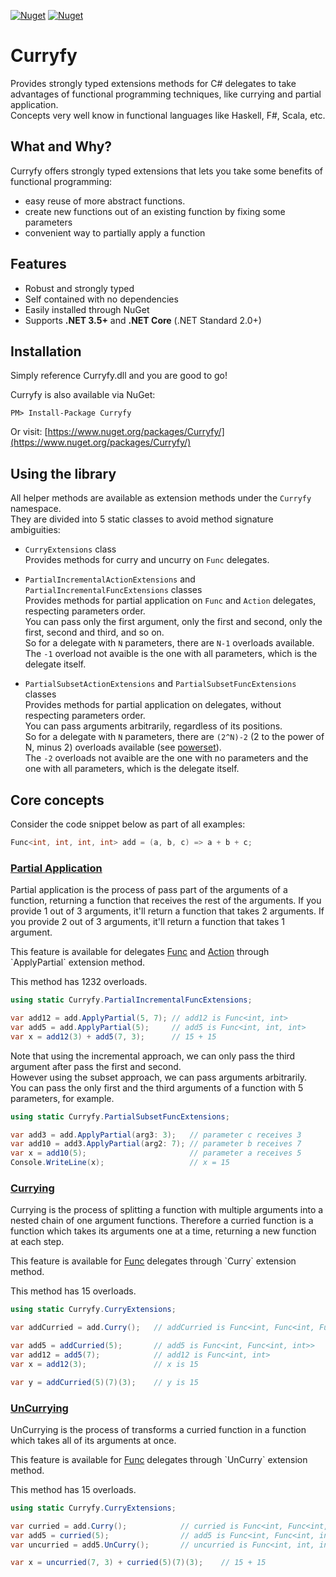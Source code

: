 [![Nuget](https://img.shields.io/nuget/v/curryfy?style=flat-square)](https://www.nuget.org/packages/curryfy)
[![Nuget](https://img.shields.io/nuget/dt/curryfy?style=flat-square)](https://www.nuget.org/packages/curryfy)

# Curryfy

Provides strongly typed extensions methods for C# delegates to take advantages of functional programming techniques, like currying and partial application.  
Concepts very well know in functional languages like Haskell, F#, Scala, etc.

## What and Why?

Curryfy offers strongly typed extensions that lets you take some benefits of functional programming:

* easy reuse of more abstract functions. 
* create new functions out of an existing function by fixing some parameters
* convenient way to partially apply a function

## Features

* Robust and strongly typed
* Self contained with no dependencies
* Easily installed through NuGet
* Supports **.NET 3.5+** and **.NET Core** (.NET Standard 2.0+)

## Installation

Simply reference Curryfy.dll and you are good to go!

Curryfy is also available via NuGet:

```
PM> Install-Package Curryfy  
```

Or visit: [https://www.nuget.org/packages/Curryfy/](https://www.nuget.org/packages/Curryfy/)

## Using the library

All helper methods are available as extension methods under the `Curryfy` namespace.  
They are divided into 5 static classes to avoid method signature ambiguities:

- `CurryExtensions` class  
Provides methods for curry and uncurry on `Func` delegates.

- `PartialIncrementalActionExtensions` and `PartialIncrementalFuncExtensions` classes  
Provides methods for partial application on `Func` and `Action` delegates, respecting parameters order.  
You can pass only the first argument, only the first and second, only the first, second and third, and so on.  
So for a delegate with `N` parameters, there are `N-1` overloads available.  
The `-1` overload not avaible is the one with all parameters, which is the delegate itself.  

- `PartialSubsetActionExtensions` and `PartialSubsetFuncExtensions` classes  
Provides methods for partial application on delegates, without respecting parameters order.  
You can pass arguments arbitrarily, regardless of its positions.  
So for a delegate with `N` parameters, there are `(2^N)-2` (2 to the power of N, minus 2) overloads available (see [powerset](https://en.wikipedia.org/wiki/Power_set)).  
The `-2` overloads not avaible are the one with no parameters and the one with all parameters, which is the delegate itself.  

## Core concepts

Consider the code snippet below as part of all examples:

```csharp
Func<int, int, int, int> add = (a, b, c) => a + b + c;
```

### [Partial Application](https://en.wikipedia.org/wiki/Partial_application)

Partial application is the process of pass part of the arguments of a function, returning a function that receives the rest of the arguments.
If you provide 1 out of 3 arguments, it'll return a function that takes 2 arguments.
If you provide 2 out of 3 arguments, it'll return a function that takes 1 argument. 

This feature is available for delegates [Func](https://msdn.microsoft.com/pt-br/library/bb549151(v=vs.110).aspx) and [Action](https://msdn.microsoft.com/pt-br/library/018hxwa8(v=vs.110).aspx) through `ApplyPartial` extension method.

This method has 1232 overloads.

```csharp
using static Curryfy.PartialIncrementalFuncExtensions;

var add12 = add.ApplyPartial(5, 7); // add12 is Func<int, int>
var add5 = add.ApplyPartial(5);     // add5 is Func<int, int, int>
var x = add12(3) + add5(7, 3);      // 15 + 15
```

Note that using the incremental approach, we can only pass the third argument after pass the first and second.  
However using the subset approach, we can pass arguments arbitrarily.  
You can pass the only first and the third arguments of a function with 5 parameters, for example.  

```csharp
using static Curryfy.PartialSubsetFuncExtensions;

var add3 = add.ApplyPartial(arg3: 3);   // parameter c receives 3
var add10 = add3.ApplyPartial(arg2: 7); // parameter b receives 7
var x = add10(5);                       // parameter a receives 5
Console.WriteLine(x);                   // x = 15
```


### [Currying](https://en.wikipedia.org/wiki/Currying)

Currying is the process of splitting a function with multiple arguments into a nested chain of one argument functions.
Therefore a curried function is a function which takes its arguments one at a time, returning a new function at each step.

This feature is available for [Func](https://msdn.microsoft.com/pt-br/library/bb549151(v=vs.110).aspx) delegates through `Curry` extension method.

This method has 15 overloads.

```csharp
using static Curryfy.CurryExtensions;

var addCurried = add.Curry();   // addCurried is Func<int, Func<int, Func<int, int>>>

var add5 = addCurried(5);       // add5 is Func<int, Func<int, int>>
var add12 = add5(7);            // add12 is Func<int, int>
var x = add12(3);               // x is 15

var y = addCurried(5)(7)(3);    // y is 15
```

### [UnCurrying](https://en.wikipedia.org/wiki/Currying)

UnCurrying is the process of transforms a curried function in a function which takes all of its arguments at once.

This feature is available for [Func](https://msdn.microsoft.com/pt-br/library/bb549151(v=vs.110).aspx) delegates through `UnCurry` extension method.

This method has 15 overloads.

```csharp
using static Curryfy.CurryExtensions;

var curried = add.Curry();            // curried is Func<int, Func<int, Func<int, int>>>
var add5 = curried(5);                // add5 is Func<int, Func<int, int>>
var uncurried = add5.UnCurry();       // uncurried is Func<int, int, int>

var x = uncurried(7, 3) + curried(5)(7)(3);    // 15 + 15
```
